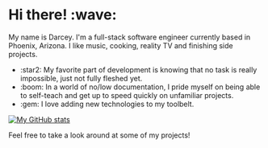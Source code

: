 <h1>Hi there! :wave:</h1>
<!-- <hr style="border:0.5px solid black" /> -->

My name is Darcey. I'm a full-stack software engineer currently based in Phoenix, Arizona. I like music, cooking, reality TV and finishing side projects.

<ul>
    <li>:star2: My favorite part of development is knowing that no task is really impossible, just not fully fleshed yet.</li>
    <li>:boom: In a world of no/low documentation, I pride myself on being able to self-teach and get up to speed quickly on unfamiliar projects.</li>
    <li>:gem: I love adding new technologies to my toolbelt.</li>
</ul>

[![My GitHub stats](https://github-readme-stats.vercel.app/api?username=grundydarcey&theme=moltack)](https://github.com/grundydarcey/github-readme-stats)


Feel free to take a look around at some of my projects!</a>
